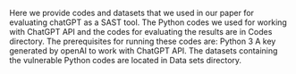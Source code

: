 Here we provide codes and datasets that we used in our paper for evaluating chatGPT as a SAST tool. 
The Python codes we used for working with ChatGPT API and the codes for evaluating the results are in Codes directory. The prerequisites for running these codes are:
  Python 3
  A key generated by openAI to work with ChatGPT API.
The datasets containing the vulnerable Python codes are located in Data sets directory.
